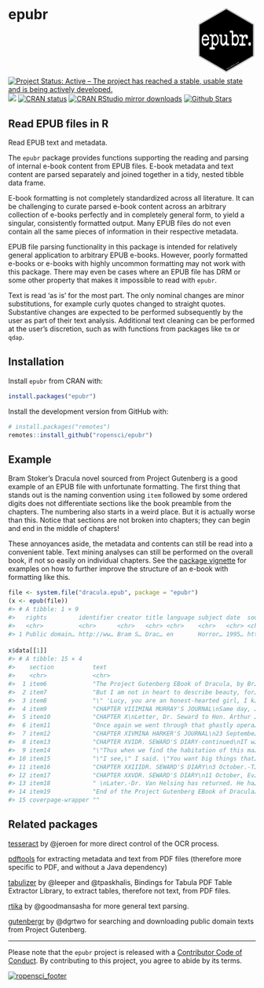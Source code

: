 
<!-- README.md is generated from README.Rmd. Please edit that file -->

# epubr <img src="man/figures/logo.png" style="margin-left:10px;margin-bottom:5px;" width="120" align="right">

[![Project Status: Active – The project has reached a stable, usable
state and is being actively
developed.](http://www.repostatus.org/badges/latest/active.svg)](https://www.repostatus.org/)
[![](https://badges.ropensci.org/222_status.svg)](https://github.com/ropensci/software-review/issues/222)
[![CRAN
status](http://www.r-pkg.org/badges/version/epubr)](https://cran.r-project.org/package=epubr)
[![CRAN RStudio mirror
downloads](http://cranlogs.r-pkg.org/badges/epubr)](https://cran.r-project.org/package=epubr)
[![Github
Stars](https://img.shields.io/github/stars/ropensci/epubr.svg?style=social&label=Github)](https://github.com/ropensci/epubr)

## Read EPUB files in R

Read EPUB text and metadata.

The `epubr` package provides functions supporting the reading and
parsing of internal e-book content from EPUB files. E-book metadata and
text content are parsed separately and joined together in a tidy, nested
tibble data frame.

E-book formatting is not completely standardized across all literature.
It can be challenging to curate parsed e-book content across an
arbitrary collection of e-books perfectly and in completely general
form, to yield a singular, consistently formatted output. Many EPUB
files do not even contain all the same pieces of information in their
respective metadata.

EPUB file parsing functionality in this package is intended for
relatively general application to arbitrary EPUB e-books. However,
poorly formatted e-books or e-books with highly uncommon formatting may
not work with this package. There may even be cases where an EPUB file
has DRM or some other property that makes it impossible to read with
`epubr`.

Text is read ‘as is’ for the most part. The only nominal changes are
minor substitutions, for example curly quotes changed to straight
quotes. Substantive changes are expected to be performed subsequently by
the user as part of their text analysis. Additional text cleaning can be
performed at the user’s discretion, such as with functions from packages
like `tm` or `qdap`.

## Installation

Install `epubr` from CRAN with:

``` r
install.packages("epubr")
```

Install the development version from GitHub with:

``` r
# install.packages("remotes")
remotes::install_github("ropensci/epubr")
```

## Example

Bram Stoker’s Dracula novel sourced from Project Gutenberg is a good
example of an EPUB file with unfortunate formatting. The first thing
that stands out is the naming convention using `item` followed by some
ordered digits does not differentiate sections like the book preamble
from the chapters. The numbering also starts in a weird place. But it is
actually worse than this. Notice that sections are not broken into
chapters; they can begin and end in the middle of chapters!

These annoyances aside, the metadata and contents can still be read into
a convenient table. Text mining analyses can still be performed on the
overall book, if not so easily on individual chapters. See the [package
vignette](https://docs.ropensci.org/epubr/articles/epubr.html) for
examples on how to further improve the structure of an e-book with
formatting like this.

``` r
file <- system.file("dracula.epub", package = "epubr")
(x <- epub(file))
#> # A tibble: 1 × 9
#>   rights         identifier creator title language subject date  source data    
#>   <chr>          <chr>      <chr>   <chr> <chr>    <chr>   <chr> <chr>  <list>  
#> 1 Public domain… http://ww… Bram S… Drac… en       Horror… 1995… http:… <tibble>

x$data[[1]]
#> # A tibble: 15 × 4
#>    section           text                                            nword nchar
#>    <chr>             <chr>                                           <int> <int>
#>  1 item6             "The Project Gutenberg EBook of Dracula, by Br… 11446 60972
#>  2 item7             "But I am not in heart to describe beauty, for… 13879 71798
#>  3 item8             "\" 'Lucy, you are an honest-hearted girl, I k… 12474 65522
#>  4 item9             "CHAPTER VIIIMINA MURRAY'S JOURNAL\nSame day, … 12177 62724
#>  5 item10            "CHAPTER X\nLetter, Dr. Seward to Hon. Arthur … 12806 66678
#>  6 item11            "Once again we went through that ghastly opera… 12103 62949
#>  7 item12            "CHAPTER XIVMINA HARKER'S JOURNAL\n23 Septembe… 12214 62234
#>  8 item13            "CHAPTER XVIDR. SEWARD'S DIARY-continued\nIT w… 13990 72903
#>  9 item14            "\"Thus when we find the habitation of this ma… 13356 69779
#> 10 item15            "\"I see,\" I said. \"You want big things that… 12866 66921
#> 11 item16            "CHAPTER XXIIIDR. SEWARD'S DIARY\n3 October.-T… 11928 61550
#> 12 item17            "CHAPTER XXVDR. SEWARD'S DIARY\n11 October, Ev… 13119 68564
#> 13 item18            " \nLater.-Dr. Van Helsing has returned. He ha…  8435 43464
#> 14 item19            "End of the Project Gutenberg EBook of Dracula…  2665 18541
#> 15 coverpage-wrapper ""                                                  0     0
```

## Related packages

[tesseract](https://github.com/ropensci/tesseract) by @jeroen for more
direct control of the OCR process.

[pdftools](https://github.com/ropensci/pdftools) for extracting metadata
and text from PDF files (therefore more specific to PDF, and without a
Java dependency)

[tabulizer](https://github.com/ropensci/tabulizer) by @leeper and
@tpaskhalis, Bindings for Tabula PDF Table Extractor Library, to extract
tables, therefore not text, from PDF files.

[rtika](https://github.com/ropensci/rtika) by @goodmansasha for more
general text parsing.

[gutenbergr](https://github.com/ropensci/gutenbergr) by @dgrtwo for
searching and downloading public domain texts from Project Gutenberg.

------------------------------------------------------------------------

Please note that the `epubr` project is released with a [Contributor
Code of
Conduct](https://github.com/ropensci/epubr/blob/master/CODE_OF_CONDUCT.md).
By contributing to this project, you agree to abide by its terms.

[![ropensci_footer](https://ropensci.org/public_images/ropensci_footer.png)](https://ropensci.org)

